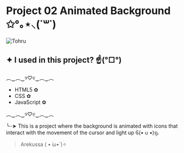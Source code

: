 # Project 02 Animated Background ✩°｡⋆⸜(˙꒳​˙)

![Tohru](https://64.media.tumblr.com/2636f7957c23c63b7d191dd231975c2f/273dcc091f6c543f-12/s540x810/36898c2e5c159e45af72c469ee2579bbddfc1589.gif)

## ✦ I used in this project? ☝️(°□°) 
  ︵‿︵‿୨♡୧‿︵‿︵
 - HTML5 ✿
 - CSS ✿
 - JavaScript ✿
 
︵‿︵‿୨♡୧‿︵‿︵

 ╰┈➤ This is a project where the background is animated with icons that interact with the movement of the cursor and light up ᧖(• ᦢ •)ᦣ.
>Arekussa ( • ̀ω•́ )✧
